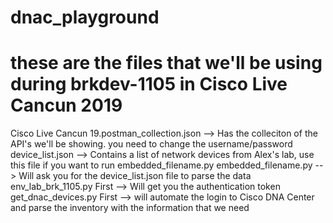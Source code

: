 # dnac_playground
# these are the files that we'll be using during brkdev-1105 in Cisco Live Cancun 2019

Cisco Live Cancun 19.postman_collection.json	--> Has the colleciton of the API's we'll be showing. you need to change the username/password
device_list.json	 --> Contains a list of network devices from Alex's lab, use this file if you want to run embedded_filename.py
embedded_filename.py	--> Will ask you for the device_list.json file to parse the data
env_lab_brk_1105.py	First --> Will get you the authentication token
get_dnac_devices.py	First --> will automate the login to Cisco DNA Center and parse the inventory with the information that we need
